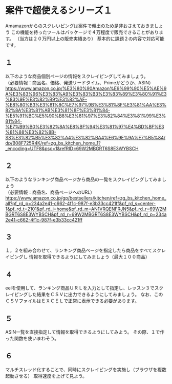 # 案件で超使えるシリーズ１
Amamazonからのスクレいピングは案件で頻出のため是非おさえておきましょう
この機能を持ったツールはパッケージで４万程度で販売できることがあります。
（当方は２０万円以上の販売実績あり）
基本的に課題２の内容で対応可能です。

## １
以下のような商品個別ページの情報をスクレイピングしてみましょう。<BR>
（必要情報：商品名、価格、発送リードタイム、Primeかどうか、ASIN）
https://www.amazon.co.jp/%E3%80%90Amazon%E9%99%90%E5%AE%9A%E3%83%96%E3%83%A9%E3%83%B3%E3%83%89%E3%80%91%E3%83%9E%E3%82%B9%E3%82%AF-%E8%80%B3%E3%81%8C%E7%97%9B%E3%81%8F%E3%81%AA%E3%82%8A%E3%81%AB%E3%81%8F%E3%81%84-%E5%91%BC%E5%90%B8%E3%81%97%E3%82%84%E3%81%99%E3%81%84-%E7%B9%B0%E3%82%8A%E8%BF%94%E3%81%97%E4%BD%BF%E3%81%88%E3%82%8B-SS%E3%82%B5%E3%82%A4%E3%82%BA4%E6%9E%9A%E7%B5%84/dp/B08F725R4K/ref=zg_bs_kitchen_home_1?_encoding=UTF8&psc=1&refRID=69W2MBGRT6S8E3WYBSCH

## ２
以下のようなランキング商品ページから商品の一覧をスクレイピングしてみましょう<BR>
（必要情報：商品名、商品ページへのURL）
https://www.amazon.co.jp/gp/bestsellers/kitchen/ref=zg_bs_kitchen_home_all?pf_rd_p=234a2e41-c662-4f1c-987f-e3b33cc421ff&pf_rd_s=center-1&pf_rd_t=2101&pf_rd_i=home&pf_rd_m=AN1VRQENFRJN5&pf_rd_r=69W2MBGRT6S8E3WYBSCH&pf_rd_r=69W2MBGRT6S8E3WYBSCH&pf_rd_p=234a2e41-c662-4f1c-987f-e3b33cc421ff

## ３
１，２を組み合わせて、ランキング商品ページを指定したら商品をすべてスクレイピングし
情報を取得できるようにしてみましょう（最大１００商品）

## ４
eelを使用して、ランキング商品ＵＲＬを入力として指定し、レッスン３でスクレイピングした結果をＣＳＶに出力できるようにしてみましょう。
なお、このＣＳＶファイルはＥＸＣＥＬで正常に表示できる必要があります。

## ５
ASIN一覧を直接指定して情報を取得できるようにしてみよう。
その際、１で作った関数を使いまわそう。

## ６
マルチスレッド化することで、同時にスクレイピングを実施し（ブラウザを複数起動させる）
取得速度を上げて見よう。
